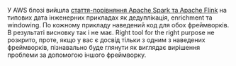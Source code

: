  У AWS блозі вийшла [стаття-порівняння Apache Spark та Apache Flink](https://aws.amazon.com/blogs/big-data/a-side-by-side-comparison-of-apache-spark-and-apache-flink-for-common-streaming-use-cases/) на типових дата інженерних прикладах як дедуплікація, enrichment та windowing. По кожному прикладу наведений код для обох фреймворків. В результаті висновку так і не має. Right tool for the right purpose не розкрито, проте, якщо у вас є досвід тільки з одним з наведених фреймворків, пізнавально буде глянути як виглядає вирішення проблеми за допомогою іншого фреймворку.